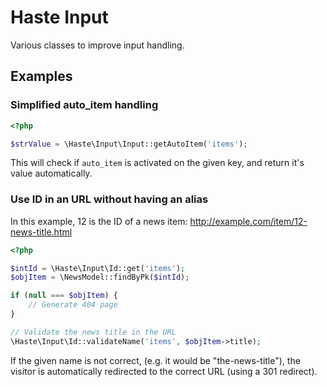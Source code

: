 # Haste Input

Various classes to improve input handling.


## Examples ##

### Simplified auto_item handling ###

```php
<?php

$strValue = \Haste\Input\Input::getAutoItem('items');
```

This will check if `auto_item` is activated on the given key,
and return it's value automatically.



### Use ID in an URL without having an alias ###

In this example, 12 is the ID of a news item:
http://example.com/item/12-news-title.html

```php
<?php

$intId = \Haste\Input\Id::get('items');
$objItem = \NewsModel::findByPk($intId);

if (null === $objItem) {
    // Generate 404 page
}

// Validate the news title in the URL
\Haste\Input\Id::validateName('items', $objItem->title);
```

If the given name is not correct, (e.g. it would be "the-news-title"), the
visitor is automatically redirected to the correct URL (using a 301 redirect).